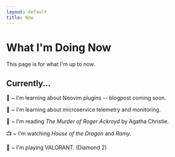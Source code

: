 ```yaml
---
layout: default
title: Now
---
```


# What I'm Doing Now
This page is for what I'm up to now. 

## Currently...
🔭 ~ I'm learning about Neovim plugins -- blogpost coming soon.

🌱 ~ I'm learning about microservice telemetry and monitoring.

📖 ~ I'm reading _The Murder of Roger Ackroyd_ by Agatha Christie.

📺 ~ I'm watching _House of the Dragon_ and _Ramy_.

👾 ~ I'm playing VALORANT. (Diamond 2)

<!-- <img src="/assets/meow_code.gif" alt="meow_code" width="32"> -->

[new-website]: https://jasonhong.xyz/blog/2022/07/01/on-jekyll-jenkins-docker.html

